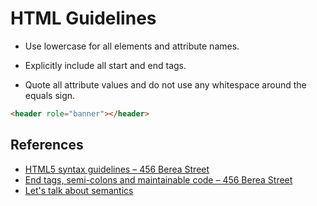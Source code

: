 HTML Guidelines
===============

* Use lowercase for all elements and attribute names.

* Explicitly include all start and end tags.

* Quote all attribute values and do not use any whitespace around the equals sign.

``` html
<header role="banner"></header>
```


References
----------

* [HTML5 syntax guidelines – 456 Berea Street][r1]
* [End tags, semi-colons and maintainable code – 456 Berea Street][r2]
* [Let's talk about semantics][r3]

[r1]: http://www.456bereastreet.com/archive/201011/html5_syntax_guidelines/
[r2]: http://www.456bereastreet.com/archive/201204/end_tags_semi-colons_and_maintainable_code/
[r3]: http://html5doctor.com/lets-talk-about-semantics/
